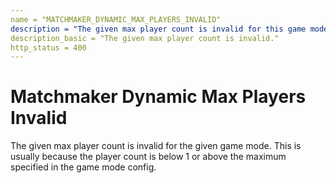 ```yaml
---
name = "MATCHMAKER_DYNAMIC_MAX_PLAYERS_INVALID"
description = "The given max player count is invalid for this game mode: {game_mode} (max {max})"
description_basic = "The given max player count is invalid."
http_status = 400
---
```


# Matchmaker Dynamic Max Players Invalid

The given max player count is invalid for the given game mode. This is usually because the player count is
below 1 or above the maximum specified in the game mode config.
